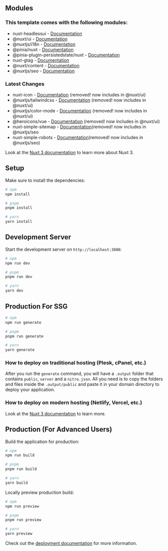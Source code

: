 

## Modules

### This template comes with the following modules:

- nuxt-headlessui - [Documentation](https://github.com/P4sca1/nuxt-headlessui)
- @nuxt/ui - [Documentation](https://ui.nuxt.com/)
- @nuxtjs/i18n - [Documentation](https://v8.i18n.nuxtjs.org/)
- @pinia/nuxt - [Documentation](https://pinia.vuejs.org/ssr/nuxt.html)
- @pinia-plugin-persistedstate/nuxt - [Documentation](https://prazdevs.github.io/pinia-plugin-persistedstate/frameworks/nuxt-3.html)
- nuxt-gtag - [Documentation](hattps://github.com/johannschopplich/nuxt-gtag)
- @nuxt/content - [Documentation](https://content.nuxt.com/)
- @nuxtjs/seo - [Documentation](https://nuxtseo.com/nuxt-seo/getting-started/installation)

### Latest Changes
- nuxt-icon - [Documentation](https://github.com/nuxt-modules/icon#readme) (removed! now includes in @nuxt/ui)
- @nuxtjs/tailwindcss - [Documentation](https://tailwindcss.nuxtjs.org/) (removed! now includes in @nuxt/ui)
- @nuxtjs/color-mode - [Documentation](https://color-mode.nuxtjs.org/) (removed! now includes in @nuxt/ui)
- @heroicons/vue - [Documentation](https://heroicons.com/) (removed! now includes in @nuxt/ui)
- nuxt-simple-sitemap - [Documentation](https://github.com/harlan-zw/nuxt-simple-sitemap)(removed! now includes in @nuxtjs/seo
- nuxt-simple-robots - [Documentation](https://github.com/harlan-zw/nuxt-simple-robots)(removed! now includes in @nuxtjs/seo)

Look at the [Nuxt 3 documentation](https://nuxt.com/docs/getting-started/introduction) to learn more about Nuxt 3.

## Setup

Make sure to install the dependencies:

```bash
# npm
npm install

# pnpm
pnpm install

# yarn
yarn install
```

## Development Server

Start the development server on `http://localhost:3000`:

```bash
# npm
npm run dev

# pnpm
pnpm run dev

# yarn
yarn dev
```

## Production For SSG

```bash
# npm
npm run generate

# pnpm
pnpm run generate

# yarn
yarn generate
```

### How to deploy on traditional hosting (Plesk, cPanel, etc.)

After you run the `generate` command, you will have a `.output` folder that contains `public`, `server` and a `nitro.json`. All you need is to copy the folders and files inside the `.output/public` and paste it in your domain directory to deploy your application.

### How to deploy on modern hosting (Netlify, Vercel, etc.)

Look at the [Nuxt 3 documentation](https://nuxt.com/docs/getting-started/deployment#supported-hosting-providers) to learn more.

## Production (For Advanced Users)

Build the application for production:

```bash
# npm
npm run build

# pnpm
pnpm run build

# yarn
yarn build
```

Locally preview production build:

```bash
# npm
npm run preview

# pnpm
pnpm run preview

# yarn
yarn preview
```

Check out the [deployment documentation](https://nuxt.com/docs/getting-started/deployment) for more information.
